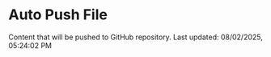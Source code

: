 # Auto Push File

Content that will be pushed to GitHub repository.
Last updated: 08/02/2025, 05:24:02 PM